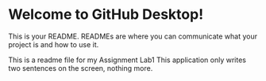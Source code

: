 # Welcome to GitHub Desktop!

This is your README. READMEs are where you can communicate what your project is and how to use it.

This is a readme file for my Assignment Lab1
This application only writes two sentences on the screen, nothing more.